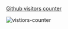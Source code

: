 [Github visitors counter](https://github.com/ahmedash95/github-views)

![vistiors-counter](https://githubviews.ahmedash.com?version=1)
